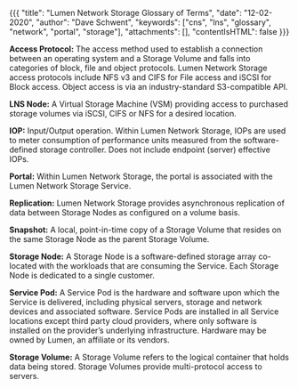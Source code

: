 {{{
"title": "Lumen Network Storage Glossary of Terms",
"date": "12-02-2020",
"author": "Dave Schwent",
"keywords": ["cns", "lns", "glossary", "network", "portal", "storage"],
"attachments": [],
"contentIsHTML": false
}}}

**Access Protocol:** The access method used to establish a connection between an operating system and a Storage Volume and falls into categories of block, file and object protocols. Lumen Network Storage access protocols include NFS v3 and CIFS for File access and iSCSI for Block access. Object access is via an industry-standard S3-compatible API.

**LNS Node:** A Virtual Storage Machine (VSM) providing access to purchased storage volumes via iSCSI, CIFS or NFS for a desired location.

**IOP:** Input/Output operation. Within Lumen Network Storage, IOPs are used to meter consumption of performance units measured from the software-defined storage controller. Does not include endpoint (server) effective IOPs.

**Portal:** Within Lumen Network Storage, the portal is associated with the Lumen Network Storage Service.

**Replication:** Lumen Network Storage provides asynchronous replication of data between Storage Nodes as configured on a volume basis.

**Snapshot:** A local, point-in-time copy of a Storage Volume that resides on the same Storage Node as the parent Storage Volume.

**Storage Node:** A Storage Node is a software-defined storage array co-located with the workloads that are consuming the Service. Each Storage Node is dedicated to a single customer.

**Service Pod:** A Service Pod is the hardware and software upon which the Service is delivered, including physical servers, storage and network devices and associated software. Service Pods are installed in all Service locations except third party cloud providers, where only software is installed on the provider’s underlying infrastructure. Hardware may be owned by Lumen, an affiliate or its vendors.

**Storage Volume:** A Storage Volume refers to the logical container that holds data being stored. Storage Volumes provide multi-protocol access to servers.
